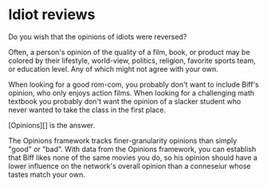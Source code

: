 # Idiot reviews

Do you wish that the opinions of idiots were reversed? 

Often, a person's opinion of the quality of a film, book, or product may be colored by their lifestyle, world-view, politics, religion, favorite sports team, or education level. Any of which might not agree with your own.

When looking for a good rom-com, you probably don't want to include Biff's opinion, who only enjoys action films. When looking for a challenging math textbook you probably don't want the opinion of a slacker student who never wanted to take the class in the first place.

[Opinions][] is the answer.

The Opinions framework tracks finer-granularity opinions than simply "good" or "bad". With data from the Opinions framework, you can establish that Biff likes none of the same movies you do, so his opinion should have a lower influence on the network's overall opinion than a conneseiur whose tastes match your own.
